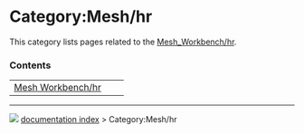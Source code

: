 # Category:Mesh/hr
This category lists pages related to the [Mesh_Workbench/hr](Mesh_Workbench/hr.md).

### Contents

|     |     |     |
| --- | --- | --- |
| [Mesh Workbench/hr](Mesh_Workbench/hr.md) |



---
![](images/Button_right.svg) [documentation index](../README.md) > Category:Mesh/hr
